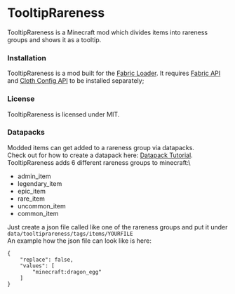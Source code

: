 # TooltipRareness
TooltipRareness is a Minecraft mod which divides items into rareness groups and shows it as a tooltip.

### Installation
TooltipRareness is a mod built for the [Fabric Loader](https://fabricmc.net/). It requires [Fabric API](https://www.curseforge.com/minecraft/mc-mods/fabric-api) and [Cloth Config API](https://www.curseforge.com/minecraft/mc-mods/cloth-config) to be installed separately;

### License
TooltipRareness is licensed under MIT.

### Datapacks
Modded items can get added to a rareness group via datapacks.\
Check out for how to create a datapack here: [Datapack Tutorial](https://minecraft.fandom.com/wiki/Tutorials/Creating_a_data_pack).  
TooltipRareness adds 6 different rareness groups to minecraft:\
* admin_item
* legendary_item
* epic_item
* rare_item
* uncommon_item
* common_item  

Just create a json file called like one of the rareness groups and put it under\
```data/tooltiprareness/tags/items/YOURFILE```\
An example how the json file can look like is here:


```
{
    "replace": false,
    "values": [
        "minecraft:dragon_egg"
    ]
}
```